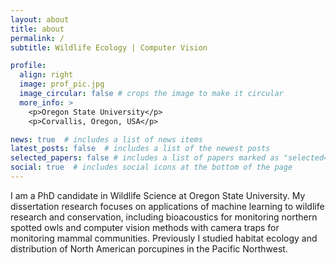 ```yaml
---
layout: about
title: about
permalink: /
subtitle: Wildlife Ecology | Computer Vision

profile:
  align: right
  image: prof_pic.jpg
  image_circular: false # crops the image to make it circular
  more_info: >
    <p>Oregon State University</p>
    <p>Corvallis, Oregon, USA</p>

news: true  # includes a list of news items
latest_posts: false  # includes a list of the newest posts
selected_papers: false # includes a list of papers marked as "selected={true}"
social: true  # includes social icons at the bottom of the page
---
```


I am a PhD candidate in Wildlife Science at Oregon State University. My dissertation research focuses on applications of machine learning to wildlife research and conservation, including bioacoustics for monitoring northern spotted owls and computer vision methods with camera traps for monitoring mammal communities. Previously I studied habitat ecology and distribution of North American porcupines in the Pacific Northwest.
